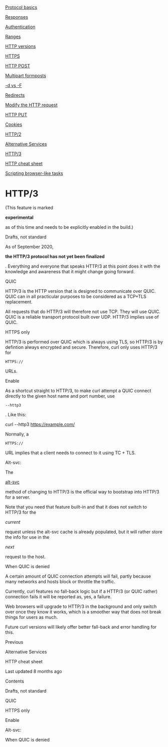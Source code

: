 <a href="basics.html" class="navButton-94f2579c--pageItemWithChildrenNested-2c5d8183--navButtonClickable-161b88ca">

<span class="text-4505230f--UIH300-2063425d--textContentFamily-49a318e1--navButtonLabel-14a4968f">Protocol basics</span>

</a>

<a href="response.html" class="navButton-94f2579c--pageItemWithChildrenNested-2c5d8183--navButtonClickable-161b88ca">

<span class="text-4505230f--UIH300-2063425d--textContentFamily-49a318e1--navButtonLabel-14a4968f">Responses</span>

</a>

<a href="auth.html" class="navButton-94f2579c--pageItemWithChildrenNested-2c5d8183--navButtonClickable-161b88ca">

<span class="text-4505230f--UIH300-2063425d--textContentFamily-49a318e1--navButtonLabel-14a4968f">Authentication</span>

</a>

<a href="ranges.html" class="navButton-94f2579c--pageItemWithChildrenNested-2c5d8183--navButtonClickable-161b88ca">

<span class="text-4505230f--UIH300-2063425d--textContentFamily-49a318e1--navButtonLabel-14a4968f">Ranges</span>

</a>

<a href="versions.html" class="navButton-94f2579c--pageItemWithChildrenNested-2c5d8183--navButtonClickable-161b88ca">

<span class="text-4505230f--UIH300-2063425d--textContentFamily-49a318e1--navButtonLabel-14a4968f">HTTP versions</span>

</a>

<a href="https.html" class="navButton-94f2579c--pageItemWithChildrenNested-2c5d8183--navButtonClickable-161b88ca">

<span class="text-4505230f--UIH300-2063425d--textContentFamily-49a318e1--navButtonLabel-14a4968f">HTTPS</span>

</a>

<a href="post.html" class="navButton-94f2579c--pageItemWithChildrenNested-2c5d8183--navButtonClickable-161b88ca">

<span class="text-4505230f--UIH300-2063425d--textContentFamily-49a318e1--navButtonLabel-14a4968f">HTTP POST</span>

</a>

<a href="multipart.html" class="navButton-94f2579c--pageItemWithChildrenNested-2c5d8183--navButtonClickable-161b88ca">

<span class="text-4505230f--UIH300-2063425d--textContentFamily-49a318e1--navButtonLabel-14a4968f">Multipart formposts</span>

</a>

<a href="postvspost.html" class="navButton-94f2579c--pageItemWithChildrenNested-2c5d8183--navButtonClickable-161b88ca">

<span class="text-4505230f--UIH300-2063425d--textContentFamily-49a318e1--navButtonLabel-14a4968f">-d vs -F</span>

</a>

<a href="redirects.html" class="navButton-94f2579c--pageItemWithChildrenNested-2c5d8183--navButtonClickable-161b88ca">

<span class="text-4505230f--UIH300-2063425d--textContentFamily-49a318e1--navButtonLabel-14a4968f">Redirects</span>

</a>

<a href="requests.html" class="navButton-94f2579c--pageItemWithChildrenNested-2c5d8183--navButtonClickable-161b88ca">

<span class="text-4505230f--UIH300-2063425d--textContentFamily-49a318e1--navButtonLabel-14a4968f">Modify the HTTP request</span>

</a>

<a href="put.html" class="navButton-94f2579c--pageItemWithChildrenNested-2c5d8183--navButtonClickable-161b88ca">

<span class="text-4505230f--UIH300-2063425d--textContentFamily-49a318e1--navButtonLabel-14a4968f">HTTP PUT</span>

</a>

<a href="cookies.html" class="navButton-94f2579c--pageItemWithChildrenNested-2c5d8183--navButtonClickable-161b88ca">

<span class="text-4505230f--UIH300-2063425d--textContentFamily-49a318e1--navButtonLabel-14a4968f">Cookies</span>

</a>

<a href="http2.html" class="navButton-94f2579c--pageItemWithChildrenNested-2c5d8183--navButtonClickable-161b88ca">

<span class="text-4505230f--UIH300-2063425d--textContentFamily-49a318e1--navButtonLabel-14a4968f">HTTP/2</span>

</a>

<a href="altsvc.html" class="navButton-94f2579c--pageItemWithChildrenNested-2c5d8183--navButtonClickable-161b88ca">

<span class="text-4505230f--UIH300-2063425d--textContentFamily-49a318e1--navButtonLabel-14a4968f">Alternative Services</span>

</a>

<a href="http3.html" class="navButton-94f2579c--pageItemWithChildrenNested-2c5d8183--navButtonClickable-161b88ca--navButtonOpened-6a88552e">

<span class="text-4505230f--UIH300-2063425d--textContentFamily-49a318e1--navButtonLabel-14a4968f">HTTP/3</span>

</a>

<a href="cheatsheet.html" class="navButton-94f2579c--pageItemWithChildrenNested-2c5d8183--navButtonClickable-161b88ca">

<span class="text-4505230f--UIH300-2063425d--textContentFamily-49a318e1--navButtonLabel-14a4968f">HTTP cheat sheet</span>

</a>

<a href="browserlike.html" class="navButton-94f2579c--pageItemWithChildrenNested-2c5d8183--navButtonClickable-161b88ca">

<span class="text-4505230f--UIH300-2063425d--textContentFamily-49a318e1--navButtonLabel-14a4968f">Scripting browser-like tasks</span>

</a>

# <span class="text-4505230f--DisplayH900-bfb998fa--textContentFamily-49a318e1">HTTP/3</span>

<span class="text-4505230f--UIH300-2063425d--textUIFamily-5ebd8e40--text-8ee2c8b2">

</span>

<span class="text-4505230f--UIH300-2063425d--textUIFamily-5ebd8e40--text-8ee2c8b2">

</span>

<span class="text-4505230f--TextH400-3033861f--textContentFamily-49a318e1">

<span data-key="84c45d9f6b034fcfb1799a9294c10984">

<span data-offset-key="84c45d9f6b034fcfb1799a9294c10984:0">(This feature is marked </span>

<span data-offset-key="84c45d9f6b034fcfb1799a9294c10984:1">**experimental**</span>

<span data-offset-key="84c45d9f6b034fcfb1799a9294c10984:2"> as of this time and needs to be explicitly enabled in the build.)</span>

</span>

</span>

<span class="text-4505230f--HeadingH700-04e1a2a3--textContentFamily-49a318e1">

<span data-key="f00b367afa534753bec1cf7d0b81ae7a">

<span data-offset-key="f00b367afa534753bec1cf7d0b81ae7a:0">Drafts, not standard</span>

</span>

</span>

<span class="text-4505230f--TextH400-3033861f--textContentFamily-49a318e1">

<span data-key="96a9d0dc1ef045699e065019ca18ab37">

<span data-offset-key="96a9d0dc1ef045699e065019ca18ab37:0">As of September 2020, </span>

<span data-offset-key="96a9d0dc1ef045699e065019ca18ab37:1">**the HTTP/3 protocol has not yet been finalized**</span>

<span data-offset-key="96a9d0dc1ef045699e065019ca18ab37:2">. Everything and everyone that speaks HTTP/3 at this point does it with the knowledge and awareness that it might change going forward.</span>

</span>

</span>

<span class="text-4505230f--HeadingH700-04e1a2a3--textContentFamily-49a318e1">

<span data-key="a19ecebd9e53467284c741898a0b6c5b">

<span data-offset-key="a19ecebd9e53467284c741898a0b6c5b:0">QUIC</span>

</span>

</span>

<span class="text-4505230f--TextH400-3033861f--textContentFamily-49a318e1">

<span data-key="4fd3c6c472b74d01bf2fbc23ee09629b">

<span data-offset-key="4fd3c6c472b74d01bf2fbc23ee09629b:0">HTTP/3 is the HTTP version that is designed to communicate over QUIC. QUIC can in all practicular purposes to be considered as a TCP+TLS replacement.</span>

</span>

</span>

<span class="text-4505230f--TextH400-3033861f--textContentFamily-49a318e1">

<span data-key="00e22b41ded94b0c8df04bdb5577348a">

<span data-offset-key="00e22b41ded94b0c8df04bdb5577348a:0">All requests that do HTTP/3 will therefore not use TCP. They will use QUIC. QUIC is a reliable transport protocol built over UDP. HTTP/3 implies use of QUIC.</span>

</span>

</span>

<span class="text-4505230f--HeadingH700-04e1a2a3--textContentFamily-49a318e1">

<span data-key="5e525e0bbb0a43d0b3e6d048c516dbc9">

<span data-offset-key="5e525e0bbb0a43d0b3e6d048c516dbc9:0">HTTPS only</span>

</span>

</span>

<span class="text-4505230f--TextH400-3033861f--textContentFamily-49a318e1">

<span data-key="35bebb9cfc2a47d09b197ec0d122ca38">

<span data-offset-key="35bebb9cfc2a47d09b197ec0d122ca38:0">HTTP/3 is performed over QUIC which is always using TLS, so HTTP/3 is by defintion always encrypted and secure. Therefore, curl only uses HTTP/3 for </span>

<span data-offset-key="35bebb9cfc2a47d09b197ec0d122ca38:1">`HTTPS://`</span>

<span data-offset-key="35bebb9cfc2a47d09b197ec0d122ca38:2"> URLs.</span>

</span>

</span>

<span class="text-4505230f--HeadingH700-04e1a2a3--textContentFamily-49a318e1">

<span data-key="851fe05a6f854258aa6a72a811ab4a8f">

<span data-offset-key="851fe05a6f854258aa6a72a811ab4a8f:0">Enable</span>

</span>

</span>

<span class="text-4505230f--TextH400-3033861f--textContentFamily-49a318e1">

<span data-key="e150563da7cb468ba65d60e1728ad96f">

<span data-offset-key="e150563da7cb468ba65d60e1728ad96f:0">As a shortcut straight to HTTP/3, to make curl attempt a QUIC connect directly to the given host name and port number, use </span>

<span data-offset-key="e150563da7cb468ba65d60e1728ad96f:1">`--http3`</span>

<span data-offset-key="e150563da7cb468ba65d60e1728ad96f:2">. Like this:</span>

</span>

</span> curl --http3 https://example.com/<span class="text-4505230f--TextH400-3033861f--textContentFamily-49a318e1">

<span data-key="3618abf250d3400483e0e9d7dbd6013a">

<span data-offset-key="3618abf250d3400483e0e9d7dbd6013a:0">Normally, a </span>

<span data-offset-key="3618abf250d3400483e0e9d7dbd6013a:1">`HTTPS://`</span>

<span data-offset-key="3618abf250d3400483e0e9d7dbd6013a:2"> URL implies that a client needs to connect to it using TC + TLS.</span>

</span>

</span>

<span class="text-4505230f--HeadingH700-04e1a2a3--textContentFamily-49a318e1">

<span data-key="dff475b7437c4132a0a9dca7ac0ebda0">

<span data-offset-key="dff475b7437c4132a0a9dca7ac0ebda0:0">Alt-svc:</span>

</span>

</span>

<span class="text-4505230f--TextH400-3033861f--textContentFamily-49a318e1">

<span data-key="d96e84217035482da5a3d83e8f9d8109">

<span data-offset-key="d96e84217035482da5a3d83e8f9d8109:0">The </span>

</span>

<a href="altsvc.html" class="link-a079aa82--primary-53a25e66--link-faf6c434">

<span data-key="c090fecb037b4488b9b699f8d086148d">

<span data-offset-key="c090fecb037b4488b9b699f8d086148d:0">alt-svc</span>

</span>

</a>

<span data-key="3d6d944c7ad04cd2b0cd02d9f63c21f6">

<span data-offset-key="3d6d944c7ad04cd2b0cd02d9f63c21f6:0"> method of changing to HTTP/3 is the official way to bootstrap into HTTP/3 for a server.</span>

</span>

</span>

<span class="text-4505230f--TextH400-3033861f--textContentFamily-49a318e1">

<span data-key="9a765512b33b45fe8b02a65c2d089daf">

<span data-offset-key="9a765512b33b45fe8b02a65c2d089daf:0">Note that you need that feature built-in and that it does not switch to HTTP/3 for the </span>

<span data-offset-key="9a765512b33b45fe8b02a65c2d089daf:1">_current_</span>

<span data-offset-key="9a765512b33b45fe8b02a65c2d089daf:2"> request unless the alt-svc cache is already populated, but it will rather store the info for use in the </span>

<span data-offset-key="9a765512b33b45fe8b02a65c2d089daf:3">_next_</span>

<span data-offset-key="9a765512b33b45fe8b02a65c2d089daf:4"> request to the host.</span>

</span>

</span>

<span class="text-4505230f--HeadingH700-04e1a2a3--textContentFamily-49a318e1">

<span data-key="138c4961aac944e98653c67756e68905">

<span data-offset-key="138c4961aac944e98653c67756e68905:0">When QUIC is denied</span>

</span>

</span>

<span class="text-4505230f--TextH400-3033861f--textContentFamily-49a318e1">

<span data-key="b86a54e2693b444ab860a5e09d6d246e">

<span data-offset-key="b86a54e2693b444ab860a5e09d6d246e:0">A certain amount of QUIC connection attempts will fail, partly because many networks and hosts block or throttle the traffic.</span>

</span>

</span>

<span class="text-4505230f--TextH400-3033861f--textContentFamily-49a318e1">

<span data-key="72eb67a4aec34729a41f0730a5a9ee69">

<span data-offset-key="72eb67a4aec34729a41f0730a5a9ee69:0">Currently, curl features no fall-back logic but if a HTTP/3 (or QUIC rather) connection fails it will be reported as, yes, a failure.</span>

</span>

</span>

<span class="text-4505230f--TextH400-3033861f--textContentFamily-49a318e1">

<span data-key="aefff3ed200b4dc1a6f38b2eebbb9bda">

<span data-offset-key="aefff3ed200b4dc1a6f38b2eebbb9bda:0">Web browsers will upgrade to HTTP/3 in the background and only switch over once they know it works, which is a smoother way that does not break things for users as much.</span>

</span>

</span>

<span class="text-4505230f--TextH400-3033861f--textContentFamily-49a318e1">

<span data-key="7a5210707b6d465d9e4e463d726e4d82">

<span data-offset-key="7a5210707b6d465d9e4e463d726e4d82:0">Future curl versions will likely offer better fall-back and error handling for this.</span>

</span>

</span>

<a href="altsvc.html" class="reset-3c756112--card-6570f064--whiteCard-fff091a4--cardPrevious-56a5e674">

</a>

<span class="text-4505230f--TextH200-a3425406--textContentFamily-49a318e1">Previous</span>

<span class="text-4505230f--UIH400-4e41e82a--textContentFamily-49a318e1">Alternative Services</span>

<a href="cheatsheet.html" class="reset-3c756112--card-6570f064--whiteCard-fff091a4--cardNext-19241c42">

</a>

<span class="text-4505230f--UIH400-4e41e82a--textContentFamily-49a318e1">HTTP cheat sheet</span>

<span class="text-4505230f--TextH200-a3425406--textContentFamily-49a318e1">Last updated 8 months ago</span>

<span class="text-4505230f--InfoH100-1e92e1d1--textContentFamily-49a318e1">Contents</span>

<a href="http3.html#drafts-not-standard" class="reset-3c756112--menuItem-aa02f6ec--menuItemLight-757d5235--menuItemInline-173bdf97--pageTocItem-f4427024">

</a>

<span class="text-4505230f--UIH300-2063425d--textContentFamily-49a318e1">

<span class="text-4505230f--UIH200-50ead35f--textContentFamily-49a318e1">Drafts, not standard</span>

</span>

<a href="http3.html#quic" class="reset-3c756112--menuItem-aa02f6ec--menuItemLight-757d5235--menuItemInline-173bdf97--pageTocItem-f4427024">

</a>

<span class="text-4505230f--UIH300-2063425d--textContentFamily-49a318e1">

<span class="text-4505230f--UIH200-50ead35f--textContentFamily-49a318e1">QUIC</span>

</span>

<a href="http3.html#https-only" class="reset-3c756112--menuItem-aa02f6ec--menuItemLight-757d5235--menuItemInline-173bdf97--pageTocItem-f4427024">

</a>

<span class="text-4505230f--UIH300-2063425d--textContentFamily-49a318e1">

<span class="text-4505230f--UIH200-50ead35f--textContentFamily-49a318e1">HTTPS only</span>

</span>

<a href="http3.html#enable" class="reset-3c756112--menuItem-aa02f6ec--menuItemLight-757d5235--menuItemInline-173bdf97--pageTocItem-f4427024">

</a>

<span class="text-4505230f--UIH300-2063425d--textContentFamily-49a318e1">

<span class="text-4505230f--UIH200-50ead35f--textContentFamily-49a318e1">Enable</span>

</span>

<a href="http3.html#alt-svc" class="reset-3c756112--menuItem-aa02f6ec--menuItemLight-757d5235--menuItemInline-173bdf97--pageTocItem-f4427024">

</a>

<span class="text-4505230f--UIH300-2063425d--textContentFamily-49a318e1">

<span class="text-4505230f--UIH200-50ead35f--textContentFamily-49a318e1">Alt-svc:</span>

</span>

<a href="http3.html#when-quic-is-denied" class="reset-3c756112--menuItem-aa02f6ec--menuItemLight-757d5235--menuItemInline-173bdf97--pageTocItem-f4427024">

</a>

<span class="text-4505230f--UIH300-2063425d--textContentFamily-49a318e1">

<span class="text-4505230f--UIH200-50ead35f--textContentFamily-49a318e1">When QUIC is denied</span>

</span>
